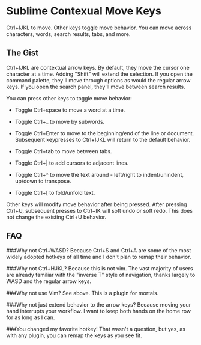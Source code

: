 # Sublime Contexual Move Keys
Ctrl+IJKL to move. Other keys toggle move behavior. You can move across characters, words, search results, tabs, and more.

## The Gist
Ctrl+IJKL are contextual arrow keys. By default, they move the cursor one character at a time. Adding "Shift" will extend the selection. If you open the command palette, they'll move through options as would the regular arrow keys. If you open the search panel, they'll move between search results. 

You can press other keys to toggle move behavior:

 * Toggle Ctrl+space to move a word at a time.
	
 * Toggle Ctrl+_ to move by subwords.
 
 * Toggle Ctrl+Enter to move to the beginning/end of the line or document. Subsequent keypresses to Ctrl+IJKL will return to the default behavior.
	
 * Toggle Ctrl+tab to move between tabs. 
	
 * Toggle Ctrl+| to add cursors to adjacent lines.
	
 * Toggle Ctrl+^ to move the text around - left/right to indent/unindent, up/down to transpose.
	
 * Toggle Ctrl+[ to fold/unfold text.
	
Other keys will modify move behavior after being pressed. After pressing Ctrl+U, subsequent presses to Ctrl+IK will soft undo or soft redo. This does not change the existing Ctrl+U behavior.
	


## FAQ

###Why not Ctrl+WASD?
 Because Ctrl+S and Ctrl+A are some of the most widely adopted hotkeys of all time and I don't plan to remap their behavior.

###Why not Ctrl+HJKL?
 Because this is not vim. The vast majority of users are already familiar with the "inverse T" style of navigation, thanks largely to WASD and the regular arrow keys.
 
###Why not use Vim?
 See above. This is a plugin for mortals.
 
###Why not just extend behavior to the arrow keys?
 Because moving your hand interrupts your workflow. I want to keep both hands on the home row for as long as I can.
 
###You changed my favorite hotkey!
 That wasn't a question, but yes, as with any plugin, you can remap the keys as you see fit.

